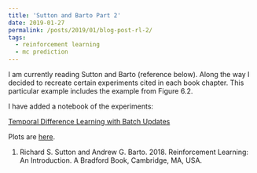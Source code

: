 ```yaml
---
title: 'Sutton and Barto Part 2'
date: 2019-01-27
permalink: /posts/2019/01/blog-post-rl-2/
tags:
  - reinforcement learning
  - mc prediction
---
```



I am currently reading Sutton and Barto (reference below). Along the way I decided to recreate certain experiments cited in each book chapter. This particular example includes the example from Figure 6.2.

I have added a notebook of the experiments:

[Temporal Difference Learning with Batch Updates](https://github.com/ahlusar1989/CS234ReinforcementLearning/blob/master/notebooks/Chapter%206%20TD(0)%20-%20Random%20Walk%20Example%20(Figure%206.2%20Experiment%20Replication).ipynb)

Plots are [here](https://github.com/ahlusar1989/CS234ReinforcementLearning/blob/master/notebooks/images/example_6_2.png).

1. Richard S. Sutton and Andrew G. Barto. 2018. Reinforcement Learning: An Introduction. A Bradford Book, Cambridge, MA, USA.